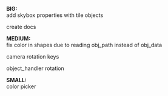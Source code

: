 **BIG:**</br>
add skybox properties with tile objects

create docs

**MEDIUM:**</br>
fix color in shapes due to reading obj_path instead of obj_data

camera rotation keys

object_handler rotation

**SMALL:**</br>
color picker
